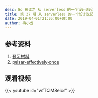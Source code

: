 ```yaml
---
desc: Go 夜读之 从 serverless 的一个设计说起
title: 第 37 期 从 serverless 的一个设计说起
date: 2019-04-01T21:05:00+08:00
author: 冉小龙
---
```


## 参考资料

1. [预习材料](https://github.com/talkgo/night/issues/324)
2. [pulsar-effectively-once](https://streaml.io/blog/pulsar-effectively-once)

## 观看视频

{{< youtube id="wfTQlM8eics" >}}
